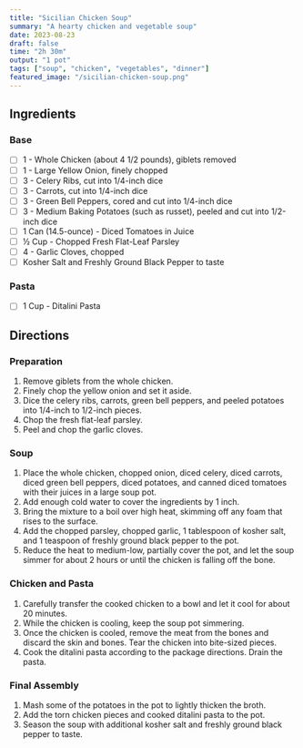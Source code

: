```yaml
---
title: "Sicilian Chicken Soup"
summary: "A hearty chicken and vegetable soup"
date: 2023-08-23
draft: false
time: "2h 30m"
output: "1 pot"
tags: ["soup", "chicken", "vegetables", "dinner"]
featured_image: "/sicilian-chicken-soup.png"
---
```


## Ingredients

### Base

- [ ] 1 - Whole Chicken (about 4 1/2 pounds), giblets removed
- [ ] 1 - Large Yellow Onion, finely chopped
- [ ] 3 - Celery Ribs, cut into 1/4-inch dice
- [ ] 3 - Carrots, cut into 1/4-inch dice
- [ ] 3 - Green Bell Peppers, cored and cut into 1/4-inch dice
- [ ] 3 - Medium Baking Potatoes (such as russet), peeled and cut into 1/2-inch dice
- [ ] 1 Can (14.5-ounce) - Diced Tomatoes in Juice
- [ ] ½ Cup - Chopped Fresh Flat-Leaf Parsley
- [ ] 4 - Garlic Cloves, chopped
- [ ] Kosher Salt and Freshly Ground Black Pepper to taste

### Pasta

- [ ] 1 Cup - Ditalini Pasta

## Directions

### Preparation

1. Remove giblets from the whole chicken.
2. Finely chop the yellow onion and set it aside.
3. Dice the celery ribs, carrots, green bell peppers, and peeled potatoes into 1/4-inch to 1/2-inch pieces.
4. Chop the fresh flat-leaf parsley.
5. Peel and chop the garlic cloves.

### Soup

1. Place the whole chicken, chopped onion, diced celery, diced carrots, diced green bell peppers, diced potatoes, and canned diced tomatoes with their juices in a large soup pot.
2. Add enough cold water to cover the ingredients by 1 inch.
3. Bring the mixture to a boil over high heat, skimming off any foam that rises to the surface.
4. Add the chopped parsley, chopped garlic, 1 tablespoon of kosher salt, and 1 teaspoon of freshly ground black pepper to the pot.
5. Reduce the heat to medium-low, partially cover the pot, and let the soup simmer for about 2 hours or until the chicken is falling off the bone.

### Chicken and Pasta

1. Carefully transfer the cooked chicken to a bowl and let it cool for about 20 minutes.
2. While the chicken is cooling, keep the soup pot simmering.
3. Once the chicken is cooled, remove the meat from the bones and discard the skin and bones. Tear the chicken into bite-sized pieces.
4. Cook the ditalini pasta according to the package directions. Drain the pasta.

### Final Assembly

1. Mash some of the potatoes in the pot to lightly thicken the broth.
2. Add the torn chicken pieces and cooked ditalini pasta to the pot.
3. Season the soup with additional kosher salt and freshly ground black pepper to taste.
